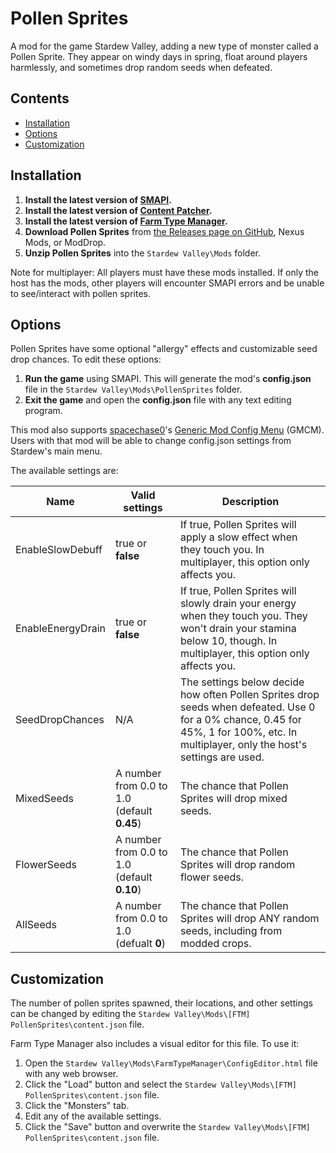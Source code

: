 # Pollen Sprites
A mod for the game Stardew Valley, adding a new type of monster called a Pollen Sprite. They appear on windy days in spring, float around players harmlessly, and sometimes drop random seeds when defeated.

## Contents
* [Installation](#installation)
* [Options](#options)
* [Customization](#customization)

## Installation
1. **Install the latest version of [SMAPI](https://smapi.io/).**
2. **Install the latest version of [Content Patcher](https://www.nexusmods.com/stardewvalley/mods/1915).**
2. **Install the latest version of [Farm Type Manager](https://www.nexusmods.com/stardewvalley/mods/3231).**
3. **Download Pollen Sprites** from [the Releases page on GitHub](https://github.com/Esca-MMC/PollenSprites/releases), Nexus Mods, or ModDrop.
4. **Unzip Pollen Sprites** into the `Stardew Valley\Mods` folder.

Note for multiplayer: All players must have these mods installed. If only the host has the mods, other players will encounter SMAPI errors and be unable to see/interact with pollen sprites.

## Options

Pollen Sprites have some optional "allergy" effects and customizable seed drop chances. To edit these options:

1. **Run the game** using SMAPI. This will generate the mod's **config.json** file in the `Stardew Valley\Mods\PollenSprites` folder.
2. **Exit the game** and open the **config.json** file with any text editing program.

This mod also supports [spacechase0](https://github.com/spacechase0)'s [Generic Mod Config Menu](https://spacechase0.com/mods/stardew-valley/generic-mod-config-menu/) (GMCM). Users with that mod will be able to change config.json settings from Stardew's main menu.

The available settings are:

Name | Valid settings | Description
-----|----------------|------------
EnableSlowDebuff | true or **false** | If true, Pollen Sprites will apply a slow effect when they touch you. In multiplayer, this option only affects you.
EnableEnergyDrain | true or **false** | If true, Pollen Sprites will slowly drain your energy when they touch you. They won't drain your stamina below 10, though. In multiplayer, this option only affects you.
SeedDropChances | N/A | The settings below decide how often Pollen Sprites drop seeds when defeated. Use 0 for a 0% chance, 0.45 for 45%, 1 for 100%, etc. In multiplayer, only the host's settings are used.
MixedSeeds | A number from 0.0 to 1.0 (default **0.45**) | The chance that Pollen Sprites will drop mixed seeds.
FlowerSeeds | A number from 0.0 to 1.0 (default **0.10**) | The chance that Pollen Sprites will drop random flower seeds.
AllSeeds | A number from 0.0 to 1.0 (defualt **0**) | The chance that Pollen Sprites will drop ANY random seeds, including from modded crops.

## Customization

The number of pollen sprites spawned, their locations, and other settings can be changed by editing the `Stardew Valley\Mods\[FTM] PollenSprites\content.json` file.

Farm Type Manager also includes a visual editor for this file. To use it:

1. Open the `Stardew Valley\Mods\FarmTypeManager\ConfigEditor.html` file with any web browser.
2. Click the "Load" button and select the `Stardew Valley\Mods\[FTM] PollenSprites\content.json` file.
3. Click the "Monsters" tab.
4. Edit any of the available settings.
5. Click the "Save" button and overwrite the `Stardew Valley\Mods\[FTM] PollenSprites\content.json` file.